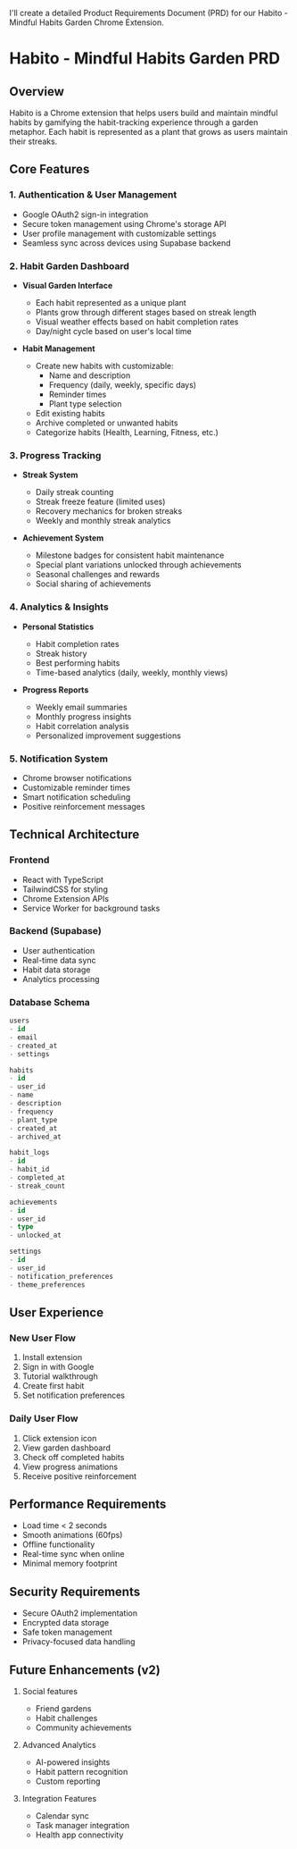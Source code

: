 I'll create a detailed Product Requirements Document (PRD) for our Habito - Mindful Habits Garden Chrome Extension.

# Habito - Mindful Habits Garden PRD

## Overview
Habito is a Chrome extension that helps users build and maintain mindful habits by gamifying the habit-tracking experience through a garden metaphor. Each habit is represented as a plant that grows as users maintain their streaks.

## Core Features

### 1. Authentication & User Management
- Google OAuth2 sign-in integration
- Secure token management using Chrome's storage API
- User profile management with customizable settings
- Seamless sync across devices using Supabase backend

### 2. Habit Garden Dashboard
- **Visual Garden Interface**
  - Each habit represented as a unique plant
  - Plants grow through different stages based on streak length
  - Visual weather effects based on habit completion rates
  - Day/night cycle based on user's local time

- **Habit Management**
  - Create new habits with customizable:
    - Name and description
    - Frequency (daily, weekly, specific days)
    - Reminder times
    - Plant type selection
  - Edit existing habits
  - Archive completed or unwanted habits
  - Categorize habits (Health, Learning, Fitness, etc.)

### 3. Progress Tracking
- **Streak System**
  - Daily streak counting
  - Streak freeze feature (limited uses)
  - Recovery mechanics for broken streaks
  - Weekly and monthly streak analytics

- **Achievement System**
  - Milestone badges for consistent habit maintenance
  - Special plant variations unlocked through achievements
  - Seasonal challenges and rewards
  - Social sharing of achievements

### 4. Analytics & Insights
- **Personal Statistics**
  - Habit completion rates
  - Streak history
  - Best performing habits
  - Time-based analytics (daily, weekly, monthly views)

- **Progress Reports**
  - Weekly email summaries
  - Monthly progress insights
  - Habit correlation analysis
  - Personalized improvement suggestions

### 5. Notification System
- Chrome browser notifications
- Customizable reminder times
- Smart notification scheduling
- Positive reinforcement messages

## Technical Architecture

### Frontend
- React with TypeScript
- TailwindCSS for styling
- Chrome Extension APIs
- Service Worker for background tasks

### Backend (Supabase)
- User authentication
- Real-time data sync
- Habit data storage
- Analytics processing

### Database Schema
```sql
users
- id
- email
- created_at
- settings

habits
- id
- user_id
- name
- description
- frequency
- plant_type
- created_at
- archived_at

habit_logs
- id
- habit_id
- completed_at
- streak_count

achievements
- id
- user_id
- type
- unlocked_at

settings
- id
- user_id
- notification_preferences
- theme_preferences
```

## User Experience

### New User Flow
1. Install extension
2. Sign in with Google
3. Tutorial walkthrough
4. Create first habit
5. Set notification preferences

### Daily User Flow
1. Click extension icon
2. View garden dashboard
3. Check off completed habits
4. View progress animations
5. Receive positive reinforcement

## Performance Requirements
- Load time < 2 seconds
- Smooth animations (60fps)
- Offline functionality
- Real-time sync when online
- Minimal memory footprint

## Security Requirements
- Secure OAuth2 implementation
- Encrypted data storage
- Safe token management
- Privacy-focused data handling

## Future Enhancements (v2)
1. Social features
   - Friend gardens
   - Habit challenges
   - Community achievements

2. Advanced Analytics
   - AI-powered insights
   - Habit pattern recognition
   - Custom reporting

3. Integration Features
   - Calendar sync
   - Task manager integration
   - Health app connectivity
